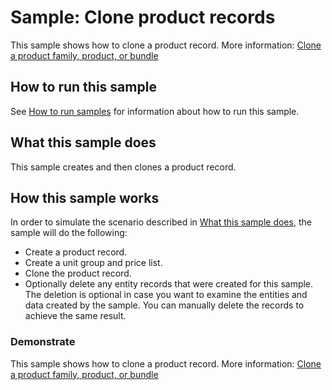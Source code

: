 # Sample: Clone product records

This sample shows how to clone a product record. More information: [Clone a product family, product, or bundle](https://docs.microsoft.com/dynamics365/customerengagement/on-premises/developer/create-manage-product-families-products-bundles-product-properties#Clone)

## How to run this sample

See [How to run samples](https://github.com/microsoft/Dynamics365-Apps-Samples/blob/master/sales/README.md) for information about how to run this sample.

## What this sample does

This sample creates and then clones a product record.

## How this sample works

In order to simulate the scenario described in [What this sample does](#what-this-sample-does), the sample will do the following:

- Create a product record.
- Create a unit group and price list.
- Clone the product record.
- Optionally delete any entity records that were created for this sample. The deletion is optional in case you want to examine the entities and data created by the sample. You can manually delete the records to achieve the same result.

### Demonstrate

This sample shows how to clone a product record. More information: [Clone a product family, product, or bundle](https://docs.microsoft.com/dynamics365/customerengagement/on-premises/developer/create-manage-product-families-products-bundles-product-properties#Clone)